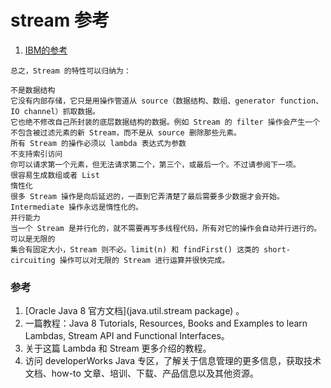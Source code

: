 # stream 参考
1. [IBM的参考](https://www.ibm.com/developerworks/cn/java/j-lo-java8streamapi/)

```
总之，Stream 的特性可以归纳为：

不是数据结构
它没有内部存储，它只是用操作管道从 source（数据结构、数组、generator function、IO channel）抓取数据。
它也绝不修改自己所封装的底层数据结构的数据。例如 Stream 的 filter 操作会产生一个不包含被过滤元素的新 Stream，而不是从 source 删除那些元素。
所有 Stream 的操作必须以 lambda 表达式为参数
不支持索引访问
你可以请求第一个元素，但无法请求第二个，第三个，或最后一个。不过请参阅下一项。
很容易生成数组或者 List
惰性化
很多 Stream 操作是向后延迟的，一直到它弄清楚了最后需要多少数据才会开始。
Intermediate 操作永远是惰性化的。
并行能力
当一个 Stream 是并行化的，就不需要再写多线程代码，所有对它的操作会自动并行进行的。
可以是无限的
集合有固定大小，Stream 则不必。limit(n) 和 findFirst() 这类的 short-circuiting 操作可以对无限的 Stream 进行运算并很快完成。
```
### 参考

1. [Oracle Java 8 官方文档](java.util.stream package) 。
2. 一篇教程：Java 8 Tutorials, Resources, Books and Examples to learn Lambdas, Stream API and Functional Interfaces。
3. 关于这篇 Lambda 和 Stream 更多介绍的教程。
4. 访问 developerWorks Java 专区，了解关于信息管理的更多信息，获取技术文档、how-to 文章、培训、下载、产品信息以及其他资源。


